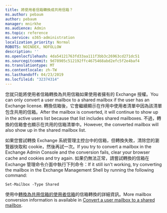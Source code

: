 ```yaml
---
title: 將使用者信箱轉換成共用信箱？
ms.author: pebaum
author: pebaum
manager: mnirkhe
ms.audience: Admin
ms.topic: reference
ms.service: o365-administration
localization_priority: Normal
ROBOTS: NOINDEX, NOFOLLOW
description: ''
ms.openlocfilehash: 4da54121763fd33aa111f3bb3c26963cd271dc51
ms.sourcegitcommit: 9d78905c512192ffc4675468abd2efc5f2e4baf4
ms.translationtype: MT
ms.contentlocale: zh-TW
ms.lasthandoff: 04/23/2019
ms.locfileid: "32374314"
---
```

<span data-ttu-id="78736-102">您就只能將使用者信箱轉換為共用信箱如果使用者擁有的 Exchange 授權。</span><span class="sxs-lookup"><span data-stu-id="78736-102">You can only convert a user mailbox to a shared mailbox if the user has an Exchange license.</span></span> <span data-ttu-id="78736-103">轉換信箱後，它會繼續顯示在作用中使用者清單中因為該清單包含共用的信箱。</span><span class="sxs-lookup"><span data-stu-id="78736-103">After the mailbox is converted, it will continue to show up in the active users list because that list includes shared mailboxes.</span></span> <span data-ttu-id="78736-104">不過，轉換的信箱會也顯示在共用的信箱清單中。</span><span class="sxs-lookup"><span data-stu-id="78736-104">However, the converted mailbox will also show up in the shared mailbox list.</span></span> 
  
<span data-ttu-id="78736-105">如果您嘗試轉換 Exchange 系統管理主控台中的信箱，但轉換失敗，清除您的瀏覽器快取和 cookie，然後再試一次。</span><span class="sxs-lookup"><span data-stu-id="78736-105">If you try to convert a mailbox in the Exchange Admin Console and the conversion fails, clear your browser cache and cookies and try again.</span></span> <span data-ttu-id="78736-106">如果仍無法正常，請嘗試轉換的信箱在 Exchange 管理命令介面中執行下列命令：</span><span class="sxs-lookup"><span data-stu-id="78736-106">If it still isn't working, try converting the mailbox in the Exchange Management Shell by running the following command:</span></span>
  
```
Set-Mailbox -Type Shared
```

<span data-ttu-id="78736-107">使用中[轉換為共用信箱的使用者信箱](https://support.office.com/client/2e122487-e1f5-4f26-ba41-5689249d93ba)的信箱轉換的詳細資訊。</span><span class="sxs-lookup"><span data-stu-id="78736-107">More mailbox conversion information is available in [Convert a user mailbox to a shared mailbox](https://support.office.com/client/2e122487-e1f5-4f26-ba41-5689249d93ba).</span></span>
  
